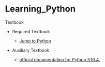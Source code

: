 # Learning_Python

Textbook
- Required Textbook
  - [Jump to Python](https://wikidocs.net/images//book/j2p_title_new2_S1JyeeE.jpg)

- Auxiliary Textbook
  - [official documentation for Python 3.10.4.](https://docs.python.org/ko/3/)
